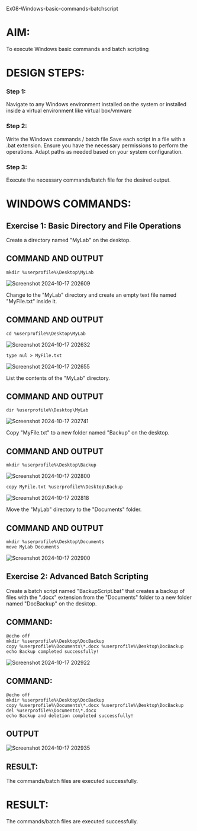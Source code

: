 Ex08-Windows-basic-commands-batchscript

# AIM:
To execute Windows basic commands and batch scripting

# DESIGN STEPS:

### Step 1:

Navigate to any Windows environment installed on the system or installed inside a virtual environment like virtual box/vmware 

### Step 2:

Write the Windows commands / batch file
Save each script in a file with a .bat extension.
Ensure you have the necessary permissions to perform the operations.
Adapt paths as needed based on your system configuration.
### Step 3:

Execute the necessary commands/batch file for the desired output. 

# WINDOWS COMMANDS:
## Exercise 1: Basic Directory and File Operations
Create a directory named "MyLab" on the desktop.
## COMMAND AND OUTPUT
~~~
mkdir %userprofile%\Desktop\MyLab
~~~
![Screenshot 2024-10-17 202609](https://github.com/user-attachments/assets/ae314d3d-d247-4d8f-9d47-3364dfdda9e0)

Change to the "MyLab" directory and create an empty text file named "MyFile.txt" inside it.

## COMMAND AND OUTPUT
~~~
cd %userprofile%\Desktop\MyLab
~~~
![Screenshot 2024-10-17 202632](https://github.com/user-attachments/assets/01b8bafd-b330-4107-8d5f-a06d92654a1b)

~~~
type nul > MyFile.txt
~~~
![Screenshot 2024-10-17 202655](https://github.com/user-attachments/assets/f0b89d05-f0c0-463e-8553-cf766e27806e)


List the contents of the "MyLab" directory.


## COMMAND AND OUTPUT
~~~
dir %userprofile%\Desktop\MyLab
~~~
![Screenshot 2024-10-17 202741](https://github.com/user-attachments/assets/8ba743a9-3405-4b7e-a4cc-e6409da695b2)


Copy "MyFile.txt" to a new folder named "Backup" on the desktop.

## COMMAND AND OUTPUT
~~~
mkdir %userprofile%\Desktop\Backup
~~~
![Screenshot 2024-10-17 202800](https://github.com/user-attachments/assets/86b190f2-74c8-4630-a08d-701480069b1c)

~~~
copy MyFile.txt %userprofile%\Desktop\Backup
~~~
![Screenshot 2024-10-17 202818](https://github.com/user-attachments/assets/7d055e42-190f-4230-9ea4-a762d15b19dc)

Move the "MyLab" directory to the "Documents" folder.

## COMMAND AND OUTPUT
~~~
mkdir %userprofile%\Desktop\Documents
move MyLab Documents
~~~
![Screenshot 2024-10-17 202900](https://github.com/user-attachments/assets/86f64669-7595-4bde-8be2-6c4e59cce412)




## Exercise 2: Advanced Batch Scripting
Create a batch script named "BackupScript.bat" that creates a backup of files with the ".docx" extension from the "Documents" folder to a new folder named "DocBackup" on the desktop.
## COMMAND:
~~~
@echo off
mkdir %userprofile%\Desktop\DocBackup
copy %userprofile%\Documents\*.docx %userprofile%\Desktop\DocBackup
echo Backup completed successfully!
~~~
![Screenshot 2024-10-17 202922](https://github.com/user-attachments/assets/bc4a211f-c0b1-4b0c-88c6-832e45681010)

## COMMAND:
~~~
@echo off
mkdir %userprofile%\Desktop\DocBackup
copy %userprofile%\Documents\*.docx %userprofile%\Desktop\DocBackup
del %userprofile%\Documents\*.docx
echo Backup and deletion completed successfully!
~~~
## OUTPUT
![Screenshot 2024-10-17 202935](https://github.com/user-attachments/assets/65ec7a8d-27da-409c-a8d9-611e1663c74e)


## RESULT:
The commands/batch files are executed successfully.






# RESULT:
The commands/batch files are executed successfully.


